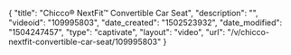{
    "title": "Chicco&reg; NextFit&trade; Convertible Car Seat",
    "description": "",
    "videoid": "109995803",
    "date_created": "1502523932",
    "date_modified": "1504247457",
    "type": "captivate",
    "layout": "video",
    "url": "\/v\/chicco-nextfit-convertible-car-seat\/109995803"
}